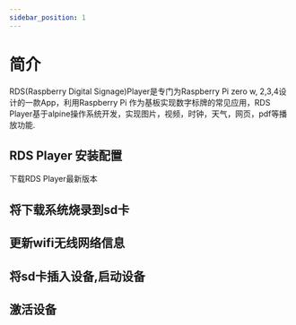 ```yaml
---
sidebar_position: 1
---
```


# 简介


RDS(Raspberry Digital Signage)Player是专门为Raspberry Pi zero w, 2,3,4设计的一款App，利用Raspberry Pi 作为基板实现数字标牌的常见应用，RDS Player基于alpine操作系统开发，实现图片，视频，时钟，天气，网页，pdf等播放功能.

## RDS Player 安装配置

下载RDS Player最新版本

## 将下载系统烧录到sd卡

## 更新wifi无线网络信息

## 将sd卡插入设备,启动设备

## 激活设备


